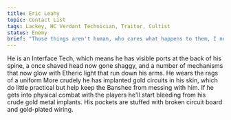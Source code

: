 ```yaml
---
title: Eric Leahy
topic: Contact List
tags: Lackey, HC Verdant Technician, Traitor, Cultist
status: Enemy
brief: "Those things aren't human, who cares what happens to them, I need power to survive."
---
```


He is an Interface Tech, which means he has visible ports at the back of his spine, a once shaved head now gone shaggy, and a number of mechanisms that now glow with Etheric light that run down his arms. He wears the rags of a uniform More crudely he has implanted gold circuits in his skin, which do little practical but help keep the Banshee from messing with him. If he gets into physical combat with the players he'll start bleeding from his crude gold metal implants. His pockets are stuffed with broken circuit board and gold-plated wiring.